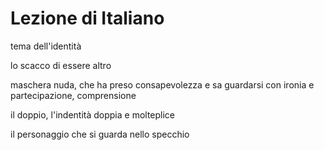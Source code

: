 # Lezione di Italiano

tema dell'identità

lo scacco di essere altro

maschera nuda, che ha preso consapevolezza e sa guardarsi con ironia e partecipazione, comprensione

il doppio, l'indentità doppia e molteplice

il personaggio che si guarda nello specchio
<!--stackedit_data:
eyJoaXN0b3J5IjpbLTIzOTUzMDg4OV19
-->
